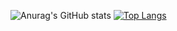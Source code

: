 ![Anurag's GitHub stats](https://github-readme-stats.vercel.app/api?username=tamlog06&count_private=true&show_icons=true)
[![Top Langs](https://github-readme-stats.vercel.app/api/top-langs/?username=tamlog06&langs_count=8&layout=compact)](https://github.com/anuraghazra/github-readme-stats)
